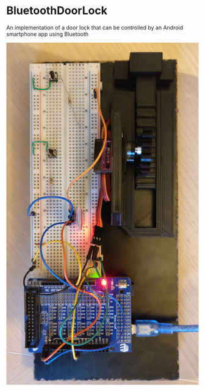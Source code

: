 # BluetoothDoorLock
An implementation of a door lock that can be controlled by an Android smartphone app using Bluetooth

![alt tag](https://github.com/ChathunKurera/BluetoothDoorLock/blob/master/Implementation.jpg)

